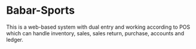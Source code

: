 # Babar-Sports
This is a web-based system with dual entry and working according to POS which can handle inventory, sales, sales return, purchase, accounts and ledger.
